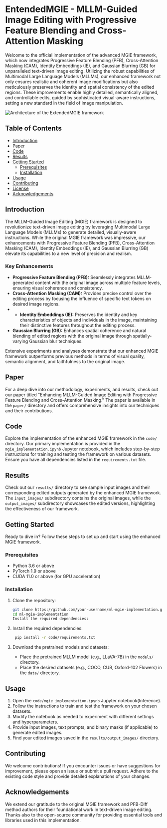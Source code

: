 # EntendedMGIE - MLLM-Guided Image Editing with Progressive Feature Blending and Cross-Attention Masking

Welcome to the official implementation of the advanced MGIE framework, which now integrates Progressive Feature Blending (PFB), Cross-Attention Masking (CAM), Identity Embeddings (IE), and Gaussian Blurring (GB) for unparalleled text-driven image editing. Utilizing the robust capabilities of Multimodal Large Language Models (MLLMs), our enhanced framework not only ensures realistic and coherent image modifications but also meticulously preserves the identity and spatial consistency of the edited regions. These improvements enable highly detailed, semantically aligned, and controllable edits, guided by sophisticated visual-aware instructions, setting a new standard in the field of image manipulation.

![Architecture of the ExtendedMGIE framework]([[https://github.com/Cardano-max/MGIE--ExtendedMGIE/assets/82231509/67957592-05f5-42d8-8e71-40952e9e118b](https://github.com/Cardano-max/MGIE--ExtendedMGIE/blob/main/results/Identity%20Encoding%20Network.png?raw=true)](https://github.com/Cardano-max/MGIE--ExtendedMGIE/blob/e9078a22cd4d45b4d485324d56d4b3652eeb5a84/results/Identity%20Encoding%20Network.png))

## Table of Contents

- [Introduction](#introduction)
- [Paper](#paper)
- [Code](#code)
- [Results](#results)
- [Getting Started](#getting-started)
  - [Prerequisites](#prerequisites)
  - [Installation](#installation)
- [Usage](#usage)
- [Contributing](#contributing)
- [License](#license)
- [Acknowledgements](#acknowledgements)

## Introduction

The MLLM-Guided Image Editing (MGIE) framework is designed to revolutionize text-driven image editing by leveraging Multimodal Large Language Models (MLLMs) to generate detailed, visually-aware instructions. While the original MGIE framework was impressive, our enhancements with Progressive Feature Blending (PFB), Cross-Attention Masking (CAM), Identity Embeddings (IE), and Gaussian Blurring (GB) elevate its capabilities to a new level of precision and realism.

### Key Enhancements

- **Progressive Feature Blending (PFB):** Seamlessly integrates MLLM-generated content with the original image across multiple feature levels, ensuring visual coherence and consistency.
- **Cross-Attention Masking (CAM):** Provides precise control over the editing process by focusing the influence of specific text tokens on desired image regions.
- - **Identity Embeddings (IE):** Preserves the identity and key characteristics of objects and individuals in the image, maintaining their distinctive features throughout the editing process.
- **Gaussian Blurring (GB):** Enhances spatial coherence and natural blending of edited regions with the original image through spatially-varying Gaussian blur techniques.

Extensive experiments and analyses demonstrate that our enhanced MGIE framework outperforms previous methods in terms of visual quality, semantic alignment, and faithfulness to the original image.

## Paper

For a deep dive into our methodology, experiments, and results, check out our paper titled "Enhancing MLLM-Guided Image Editing with Progressive Feature Blending and Cross-Attention Masking." The paper is available in the `paper/` directory and offers comprehensive insights into our techniques and their contributions.

## Code

Explore the implementation of the enhanced MGIE framework in the `code/` directory. Our primary implementation is provided in the `mgie_implementation.ipynb` Jupyter notebook, which includes step-by-step instructions for training and testing the framework on various datasets. Ensure you have all dependencies listed in the `requirements.txt` file.

## Results

Check out our `results/` directory to see sample input images and their corresponding edited outputs generated by the enhanced MGIE framework. The `input_images/` subdirectory contains the original images, while the `output_images/` subdirectory showcases the edited versions, highlighting the effectiveness of our framework.

## Getting Started

Ready to dive in? Follow these steps to set up and start using the enhanced MGIE framework.

### Prerequisites

- Python 3.6 or above
- PyTorch 1.9 or above
- CUDA 11.0 or above (for GPU acceleration)

### Installation

1. Clone the repository:

   ```bash
   git clone https://github.com/your-username/ml-mgie-implementation.git
   cd ml-mgie-implementation
   Install the required dependencies:


2. Install the required dependencies:

   ```bash
    pip install -r code/requirements.txt

3. Download the pretrained models and datasets:

   - Place the pretrained MLLM model (e.g., LLaVA-7B) in the `models/` directory.
   - Place the desired datasets (e.g., COCO, CUB, Oxford-102 Flowers) in the `data/` directory.

## Usage

1. Open the `code/mgie_implementation.ipynb` Jupyter notebook(Inference).
2. Follow the instructions to train and test the framework on your chosen datasets.
3. Modify the notebook as needed to experiment with different settings and hyperparameters.
4. Provide input images, text prompts, and binary masks (if applicable) to generate edited images.
5. Find your edited images saved in the `results/output_images/` directory.

## Contributing

We welcome contributions! If you encounter issues or have suggestions for improvement, please open an issue or submit a pull request. Adhere to the existing code style and provide detailed explanations of your changes.

## Acknowledgements

We extend our gratitude to the original MGIE framework and PFB-Diff method authors for their foundational work in text-driven image editing. Thanks also to the open-source community for providing essential tools and libraries used in this implementation.


